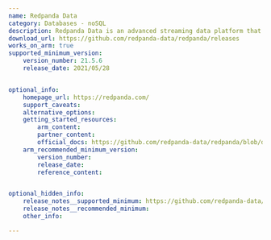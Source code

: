 ```yaml
---
name: Redpanda Data
category: Databases - noSQL
description: Redpanda Data is an advanced streaming data platform that seamlessly integrates with Apache Kafka, providing high-performance, scalable, and reliable data streaming capabilities.
download_url: https://github.com/redpanda-data/redpanda/releases
works_on_arm: true
supported_minimum_version:
    version_number: 21.5.6
    release_date: 2021/05/28


optional_info:
    homepage_url: https://redpanda.com/
    support_caveats:
    alternative_options: 
    getting_started_resources:
        arm_content: 
        partner_content: 
        official_docs: https://github.com/redpanda-data/redpanda/blob/dev/README.md
    arm_recommended_minimum_version:
        version_number: 
        release_date:
        reference_content:


optional_hidden_info:
    release_notes__supported_minimum: https://github.com/redpanda-data/redpanda/releases/tag/v21.5.6
    release_notes__recommended_minimum:
    other_info: 

---
```

